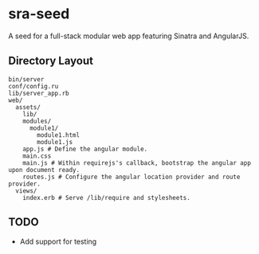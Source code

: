 sra-seed
========

A seed for a full-stack modular web app featuring Sinatra and AngularJS.

## Directory Layout

```
bin/server
conf/config.ru
lib/server_app.rb
web/
  assets/
    lib/
    modules/
      module1/
        module1.html
        module1.js
    app.js # Define the angular module.
    main.css
    main.js # Within requirejs's callback, bootstrap the angular app upon document ready.
    routes.js # Configure the angular location provider and route provider.
  views/
    index.erb # Serve /lib/require and stylesheets.
```

## TODO

* Add support for testing
